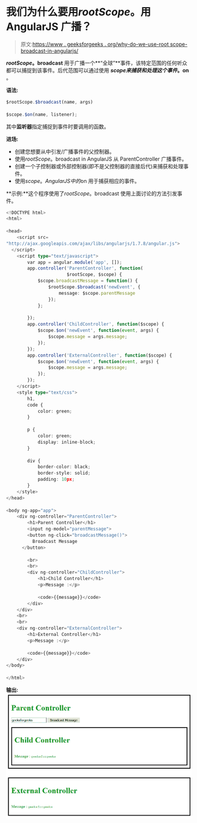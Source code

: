 # 我们为什么要用$rootScope。$用 AngularJS 广播？

> 原文:[https://www . geeksforgeeks . org/why-do-we-use-root scope-broadcast-in-angularjs/](https://www.geeksforgeeks.org/why-do-we-use-rootscope-broadcast-in-angularjs/)

**$rootScope。$broadcast** 用于广播一个**“全球”**事件，该特定范围的任何听众都可以捕捉到该事件。后代范围可以通过使用 **$scope 来捕获和处理这个事件。$on** 。

**语法:**

```ts
$rootScope.$broadcast(name, args)

$scope.$on(name, listener);

```

其中**监听器**指定捕捉到事件时要调用的函数。

**进场:**

*   创建您想要从中引发/广播事件的父控制器。
*   使用$rootScope。$broadcast in AngularJS 从 ParentController 广播事件。
*   创建一个子控制器或外部控制器(即不是父控制器的直接后代)来捕获和处理事件。
*   使用$scope。AngularJS 中的$on 用于捕获相应的事件。

**示例:**这个程序使用了$rootScope。$broadcast 使用上面讨论的方法引发事件。

```ts
<!DOCTYPE html>
<html>

<head>
    <script src=
"http://ajax.googleapis.com/ajax/libs/angularjs/1.7.8/angular.js">
  </script>
    <script type="text/javascript">
        var app = angular.module('app', []);
        app.controller('ParentController', function(
                       $rootScope, $scope) {
            $scope.broadcastMessage = function() {
                $rootScope.$broadcast('newEvent', {
                    message: $scope.parentMessage
                });
            };

        });
        app.controller('ChildController', function($scope) {
            $scope.$on('newEvent', function(event, args) {
                $scope.message = args.message;
            });
        });
        app.controller('ExternalController', function($scope) {
            $scope.$on('newEvent', function(event, args) {
                $scope.message = args.message;
            });
        });
    </script>
    <style type="text/css">
        h1,
        code {
            color: green;
        }

        p {
            color: green;
            display: inline-block;
        }

        div {
            border-color: black;
            border-style: solid;
            padding: 10px;
        }
    </style>
</head>

<body ng-app="app">
    <div ng-controller="ParentController">
        <h1>Parent Controller</h1>
        <input ng-model="parentMessage">
        <button ng-click="broadcastMessage()">
          Broadcast Message
      </button>

        <br>
        <br>
        <div ng-controller="ChildController">
            <h1>Child Controller</h1>
            <p>Message :</p>

            <code>{{message}}</code>
        </div>
    </div>
    <br>
    <br>
    <div ng-controller="ExternalController">
        <h1>External Controller</h1>
        <p>Message :</p>

        <code>{{message}}</code>
    </div>
</body>

</html>
```

**输出:**
![](img/c33b24a3bfe8979100b6da6ca518a48f.png)